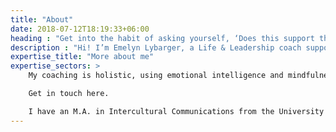 ```yaml
---
title: "About"
date: 2018-07-12T18:19:33+06:00
heading : "Get into the habit of asking yourself, ‘Does this support the life I’m trying to create?"
description : "Hi! I’m Emelyn Lybarger, a Life & Leadership coach supporting women in their personal and professional lives to achieve their goals. Do you want stronger leadership capacity? Greater resilience in the face of life’s challenges and transitions? Deeper connection with yourself and in your relationships? I’ll assist you step-by-step to move forward."
expertise_title: "More about me"
expertise_sectors: >
    My coaching is holistic, using emotional intelligence and mindfulness. I work with your thinking, emotional, and physical self, and the ways they inform each other, as I support you to achieve your goals. This methodology helps create the sustainable change so many people want, but often have difficulty obtaining. What’s that about, anyway?! I’ll help you explore that, as well!

    Get in touch here.

    I have an M.A. in Intercultural Communications from the University of Maryland, Baltimore County. I’m a certified Somatic Coach from the Strozzi Institute and a certified Internal Conflict Coach from Pamela J. Green Solutions. Since 2009, I have studied under Suzanne Roberts of Unifying Solutions. I began providing life and leadership coaching to clients in 2012, and began working in team development in 2016.
---
```

